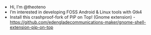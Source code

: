 - Hi, I’m @theoteno
- I’m interested in developing FOSS Android & Linux tools with Gtk4
- Install this crashproof-fork of PiP on Top! (Gnome extension) - https://github.com/edengladecommunications-maker/gnome-shell-extension-pip-on-top
<!---
theoteno/theoteno is a special repository because its `README.md` (this file) appears on your GitHub profile.
You can click the Preview link to take a look at your changes.
--->
